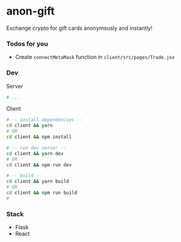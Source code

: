 # anon-gift

Exchange crypto for gift cards anonymously and instantly!

### Todos for you

-   Create `connectMetaMask` function in `client/src/pages/Trade.jsx`

### Dev

Server

```bash
# ...
```

Client

```bash
# -- install dependencies --
cd client && yarn
# OR
cd client && npm install

# -- run dev server --
cd client && yarn dev
# OR
cd client && npm run dev

# -- build --
cd client && yarn build
# OR
cd client && npm run build
#
```

### Stack

-   Flask
-   React
